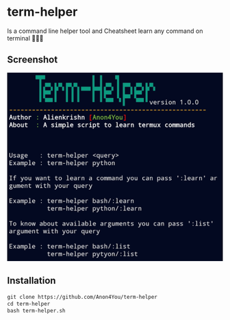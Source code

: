 # term-helper
Is a command line helper tool and Cheatsheet learn any command on terminal 🧑‍💻😗
## Screenshot
<img src="Screenshot_20240314-032744.jpg"/>

## Installation

```
git clone https://github.com/Anon4You/term-helper
cd term-helper
bash term-helper.sh
```
